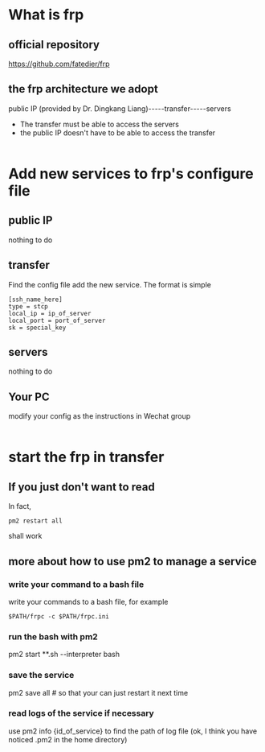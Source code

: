 #

# What is frp
## official repository
https://github.com/fatedier/frp

## the frp architecture we adopt
public IP (provided by Dr. Dingkang Liang)-----transfer-----servers

+ The transfer must be able to access the servers
+ the public IP doesn't have to be able to access the transfer
<br></br>

# Add new services to frp's configure file
## public IP
nothing to do

## transfer
Find the config file add the new service. 
The format is simple

```
[ssh_name_here]
type = stcp
local_ip = ip_of_server
local_port = port_of_server
sk = special_key
```

## servers
nothing to do

## Your PC
modify your config as the instructions in Wechat group 
<br></br>

# start the frp in transfer
## If you just don't want to read
In fact, 
```
pm2 restart all 
```
shall work

## more about how to use pm2 to manage a service
### write your command to a bash file
write your commands to a bash file, for example
```
$PATH/frpc -c $PATH/frpc.ini
```

### run the bash with pm2
pm2 start **.sh --interpreter bash

### save the service 
pm2 save all # so that your can just restart it next time

### read logs of the service if necessary
use pm2 info {id_of_service} to find the path of log file (ok, I think you have noticed .pm2 in the home directory)
